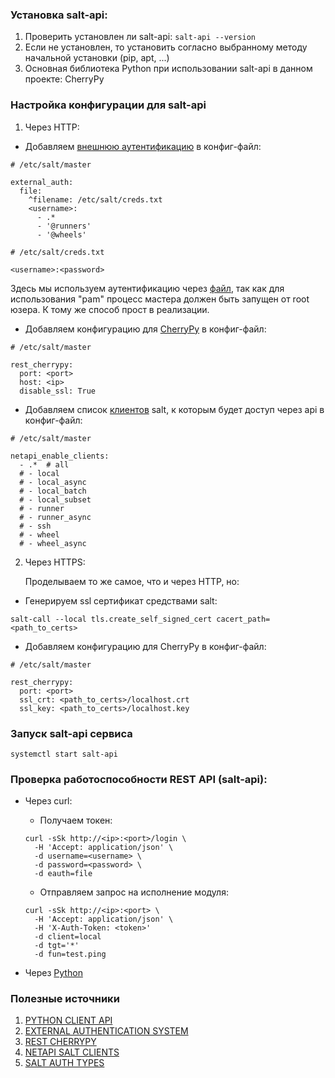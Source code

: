 ### Установка salt-api:

1. Проверить установлен ли salt-api: ```salt-api --version```
2. Если не установлен, то установить согласно выбранному методу начальной установки (pip, apt, ...)
3. Основная библиотека Python при использовании salt-api в данном проекте: CherryPy


### Настройка конфигурации для salt-api

1. Через HTTP:
  - Добавляем [внешнюю аутентификацию](https://docs.saltproject.io/en/latest/topics/eauth/index.html#external-authentication-system-configuration) в конфиг-файл:
  
  ```
  # /etc/salt/master

  external_auth:
    file:
      ^filename: /etc/salt/creds.txt
      <username>:
        - .*
        - '@runners'
        - '@wheels'
  ```

  ```
  # /etc/salt/creds.txt
  
  <username>:<password>
  ```

  Здесь мы используем аутентификацию через [файл](https://docs.saltproject.io/en/latest/ref/auth/all/salt.auth.file.html), так как для использования "pam" процесс мастера должен быть запущен от root юзера. К тому же способ прост в реализации.

  - Добавляем конфигурацию для [CherryPy](https://docs.saltproject.io/en/latest/ref/netapi/all/salt.netapi.rest_cherrypy.html#a-rest-api-for-salt) в конфиг-файл:

  ```
  # /etc/salt/master

  rest_cherrypy:
    port: <port>
    host: <ip>
    disable_ssl: True
  ```

  - Добавляем список [клиентов](https://docs.saltproject.io/en/latest/ref/configuration/master.html#netapi-enable-clients) salt, к которым будет доступ через api в конфиг-файл:

  ```
  # /etc/salt/master

  netapi_enable_clients:
    - .*  # all
    # - local
    # - local_async
    # - local_batch
    # - local_subset
    # - runner
    # - runner_async
    # - ssh
    # - wheel
    # - wheel_async
  ```


2. Через HTTPS:

    Проделываем то же самое, что и через HTTP, но:

  - Генерируем ssl сертификат средствами salt:

  ```
  salt-call --local tls.create_self_signed_cert cacert_path=<path_to_certs>
  ```

  - Добавляем конфигурацию для CherryPy в конфиг-файл:

  ```
  # /etc/salt/master

  rest_cherrypy:
    port: <port>
    ssl_crt: <path_to_certs>/localhost.crt
    ssl_key: <path_to_certs>/localhost.key
  ```
	

### Запуск salt-api сервиса

```
systemctl start salt-api
```



### Проверка работоспособности REST API (salt-api):

- Через curl:

  - Получаем токен:
  
  ```
  curl -sSk http://<ip>:<port>/login \
    -H 'Accept: application/json' \
    -d username=<username> \
    -d password=<password> \
    -d eauth=file
  ```

  - Отправляем запрос на исполнение модуля:

  ```
  curl -sSk http://<ip>:<port> \
    -H 'Accept: application/json' \
    -H 'X-Auth-Token: <token>'
    -d client=local
    -d tgt='*'
    -d fun=test.ping
  ```

- Через [Python](requests_examples.py)



### Полезные источники

1. [PYTHON CLIENT API](https://docs.saltproject.io/en/latest/ref/clients/index.html)
2. [EXTERNAL AUTHENTICATION SYSTEM](https://docs.saltproject.io/en/latest/topics/eauth/index.html)
3. [REST CHERRYPY](https://docs.saltproject.io/en/latest/ref/netapi/all/salt.netapi.rest_cherrypy.html)
4. [NETAPI SALT CLIENTS](https://docs.saltproject.io/en/latest/ref/configuration/master.html#netapi-enable-clients)
5. [SALT AUTH TYPES](https://docs.saltproject.io/en/latest/ref/auth/all/index.html)
